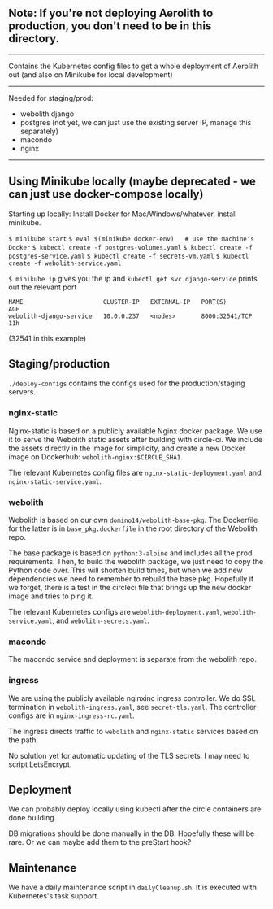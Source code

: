 ## Note: If you're not deploying Aerolith to production, you don't need to be in this directory.

-----

Contains the Kubernetes config files to get a whole deployment of
Aerolith out (and also on Minikube for local development)

-----
Needed for staging/prod:

- webolith django
- postgres (not yet, we can just use the existing server IP, manage this separately)
- macondo
- nginx

-----

## Using Minikube locally (maybe deprecated - we can just use docker-compose locally)

Starting up locally:
Install Docker for Mac/Windows/whatever, install minikube.

`$ minikube start`
`$ eval $(minikube docker-env)   # use the machine's Docker`
`$ kubectl create -f postgres-volumes.yaml`
`$ kubectl create -f postgres-service.yaml`
`$ kubectl create -f secrets-vm.yaml`
`$ kubectl create -f webolith-service.yaml`

`$ minikube ip` gives you the ip and `kubectl get svc django-service` prints out the relevant port

```
NAME                      CLUSTER-IP   EXTERNAL-IP   PORT(S)          AGE
webolith-django-service   10.0.0.237   <nodes>       8000:32541/TCP   11h
```
(32541 in this example)

## Staging/production

`./deploy-configs` contains the configs used for the production/staging servers.

### nginx-static

Nginx-static is based on a publicly available Nginx docker package. We use it to serve the Webolith static assets after building with circle-ci. We include the assets directly in the image for simplicity, and create a new Docker image on Dockerhub: `webolith-nginx:$CIRCLE_SHA1`.

The relevant Kubernetes config files are `nginx-static-deployment.yaml` and `nginx-static-service.yaml`.

### webolith

Webolith is based on our own `domino14/webolith-base-pkg`. The Dockerfile for the latter is in `base_pkg.dockerfile` in the root directory of the Webolith repo.

The base package is based on `python:3-alpine` and includes all the prod requirements. Then, to build the webolith package, we just need to copy the Python code over. This will shorten build times, but when we add new dependencies we need to remember to rebuild the base pkg. Hopefully if we forget, there is a test in the circleci file that brings up the new docker image and tries to ping it.

The relevant Kubernetes configs are `webolith-deployment.yaml`, `webolith-service.yaml`, and `webolith-secrets.yaml`.

### macondo

The macondo service and deployment is separate from the webolith repo.

### ingress

We are using the publicly available nginxinc ingress controller. We do SSL termination in `webolith-ingress.yaml`, see `secret-tls.yaml`. The controller configs are in `nginx-ingress-rc.yaml`.

The ingress directs traffic to `webolith` and `nginx-static` services based on the path.

No solution yet for automatic updating of the TLS secrets. I may need to script LetsEncrypt.

## Deployment

We can probably deploy locally using kubectl after the circle containers are done building.

DB migrations should be done manually in the DB. Hopefully these will be rare. Or we can maybe add them to the preStart hook?

## Maintenance

We have a daily maintenance script in `dailyCleanup.sh`. It is executed with Kubernetes's task support.
